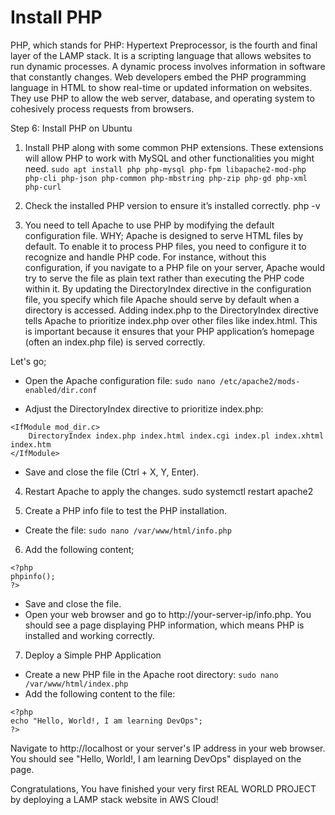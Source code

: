 # Install PHP
PHP, which stands for PHP: Hypertext Preprocessor, is the fourth and final layer of the LAMP stack. It is a scripting language that allows websites to run dynamic processes. A dynamic process involves information in software that constantly changes. Web developers embed the PHP programming language in HTML to show real-time or updated information on websites. They use PHP to allow the web server, database, and operating system to cohesively process requests from browsers.

Step 6: Install PHP on Ubuntu

1. Install PHP along with some common PHP extensions. These extensions will allow PHP to work with MySQL and other functionalities you might need. `sudo apt install php php-mysql php-fpm libapache2-mod-php php-cli php-json php-common php-mbstring php-zip php-gd php-xml php-curl`

2. Check the installed PHP version to ensure it’s installed correctly. php -v

3. You need to tell Apache to use PHP by modifying the default configuration file. WHY; Apache is designed to serve HTML files by default. To enable it to process PHP files, you need to configure it to recognize and handle PHP code. For instance, without this configuration, if you navigate to a PHP file on your server, Apache would try to serve the file as plain text rather than executing the PHP code within it. By updating the DirectoryIndex directive in the configuration file, you specify which file Apache should serve by default when a directory is accessed. Adding index.php to the DirectoryIndex directive tells Apache to prioritize index.php over other files like index.html. This is important because it ensures that your PHP application’s homepage (often an index.php file) is served correctly.

Let's go;

- Open the Apache configuration file: `sudo nano /etc/apache2/mods-enabled/dir.conf`

- Adjust the DirectoryIndex directive to prioritize index.php:

```
<IfModule mod_dir.c>
    DirectoryIndex index.php index.html index.cgi index.pl index.xhtml index.htm
</IfModule>
```

- Save and close the file (Ctrl + X, Y, Enter).

4. Restart Apache to apply the changes. sudo systemctl restart apache2

5. Create a PHP info file to test the PHP installation.

- Create the file: `sudo nano /var/www/html/info.php`

6. Add the following content;

```
<?php
phpinfo();
?>
```

- Save and close the file.
- Open your web browser and go to http://your-server-ip/info.php. You should see a page displaying PHP information, which means PHP is installed and working correctly.

7. Deploy a Simple PHP Application
- Create a new PHP file in the Apache root directory: `sudo nano /var/www/html/index.php`
- Add the following content to the file:

```
<?php
echo "Hello, World!, I am learning DevOps";
?>
```

Navigate to http://localhost or your server's IP address in your web browser. You should see "Hello, World!, I am learning DevOps" displayed on the page.

Congratulations, You have finished your very first REAL WORLD PROJECT by deploying a LAMP stack website in AWS Cloud!
